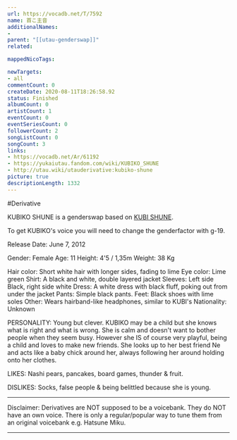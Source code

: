 ```yaml
---
url: https://vocadb.net/T/7592
name: 首こ主音
additionalNames: 
- 
parent: "[[utau-genderswap]]"
related:

mappedNicoTags:

newTargets:
- all
commentCount: 0
createDate: 2020-08-11T18:26:58.92
status: Finished
albumCount: 0
artistCount: 1
eventCount: 0
eventSeriesCount: 0
followerCount: 2
songListCount: 0
songCount: 3
links: 
- https://vocadb.net/Ar/61192
- https://yukaiutau.fandom.com/wiki/KUBIKO_SHUNE
- http://utau.wiki/utauderivative:kubiko-shune
picture: true
descriptionLength: 1332
---
```


#Derivative

KUBIKO SHUNE is a genderswap based on [KUBI SHUNE](https://vocadb.net/Ar/61192).

To get KUBIKO's voice you will need to change the genderfactor with g-19.

Release Date: June 7, 2012

Gender: Female
Age: 11
Height: 4'5 / 1,35m
Weight: 38 Kg

Hair color: Short white hair with longer sides, fading to lime
Eye color: Lime green
Shirt: A black and white, double layered jacket
Sleeves: Left side Black, right side white
Dress: A white dress with black fluff, poking out from under the jacket
Pants: Simple black pants.
Feet: Black shoes with lime soles
Other: Wears hairband-like headphones, similar to KUBI's
Nationality: Unknown 

PERSONALITY:
Young but clever. KUBIKO may be a child but she knows what is right and what is wrong.
She is calm and doesn't want to bother people when they seem busy.
However she IS of course very playful, being a child and loves to make new friends.
She looks up to her best friend Ne and acts like a baby chick around her, always following her around holding onto her clothes.

LIKES:
Nashi pears, pancakes, board games, thunder & fruit.

DISLIKES:
Socks, false people & being belittled because she is young.
___
Disclaimer:
Derivatives are NOT supposed to be a voicebank. They do NOT have an own voice. There is only a regular/popular way to tune them from an original voicebank e.g. Hatsune Miku.

---

